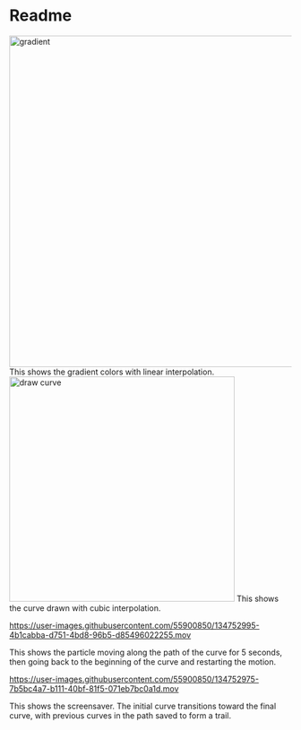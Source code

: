 # Readme

<img width="592" alt="gradient" src="https://user-images.githubusercontent.com/55900850/134752948-fc296e5b-0697-415f-9ce5-c3b20a9e4fbf.png">
This shows the gradient colors with linear interpolation.

<img width="402" alt="draw curve" src="https://user-images.githubusercontent.com/55900850/134752956-8219bb4c-c190-495b-aea8-524d34cc82f2.png">
This shows the curve drawn with cubic interpolation.


https://user-images.githubusercontent.com/55900850/134752995-4b1cabba-d751-4bd8-96b5-d85496022255.mov

This shows the particle moving along the path of the curve for 5 seconds, then going back to the beginning of the curve and restarting the motion.

https://user-images.githubusercontent.com/55900850/134752975-7b5bc4a7-b111-40bf-81f5-071eb7bc0a1d.mov

This shows the screensaver. The initial curve transitions toward the final curve, with previous curves in the path saved to form a trail.
